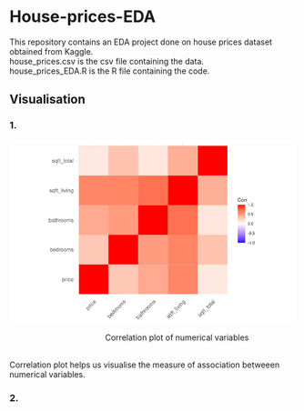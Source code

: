 # House-prices-EDA

This repository contains an EDA project done on house prices dataset obtained from Kaggle.
<br>house_prices.csv is the csv file containing the data.
<br>house_prices_EDA.R is the R file containing the code.
## Visualisation
### 1.
<p float="left">
  <img src="/Images/corrplot.png" width="650"/> 
</p>
<p>&emsp;&emsp;&emsp;&emsp;&emsp;&emsp;&emsp;&emsp;&emsp;&emsp;&emsp;&emsp;Correlation plot of numerical variables</p>
<br>Correlation plot helps us visualise the measure of association betweeen numerical variables.

### 2.
